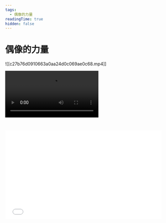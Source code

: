```yaml
---
tags:
  - 偶像的力量
readingTime: true
hidden: false
---
```


# 偶像的力量
![[c27b76d0910663a0aa24d0c069ae0c68.mp4]]


<video src="/D:\WeChat\WeChat Files\wxid_soocy9csef5n22\FileStorage\Video\2025-05\c27b76d0910663a0aa24d0c069ae0c68.mp4" controls="controls"></video>


<iframe 
style="width:100%; aspect-ratio:16/9; margin-top: 2em;" 
src="//player.bilibili.com/player.html?bvid=BV1YptMeMEcV" 
frameborder="0" 
allow="accelerometer; autoplay; clipboard-write; encrypted-media; gyroscope; picture-in-picture; web-share" 
allowfullscreen>
</iframe>